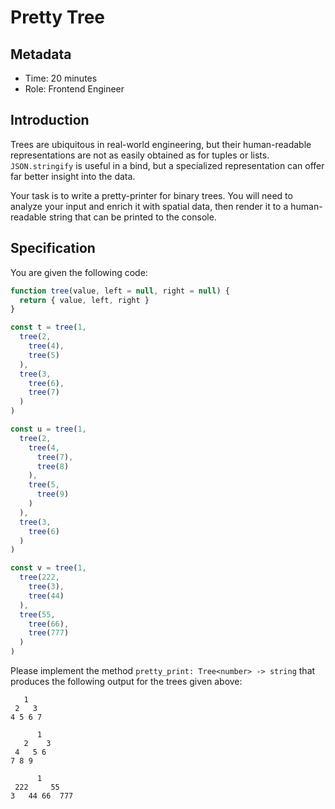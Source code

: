 # Pretty Tree

## Metadata

- Time: 20 minutes
- Role: Frontend Engineer

## Introduction

Trees are ubiquitous in real-world engineering, but their human-readable representations are not as easily obtained as for tuples or lists. `JSON.stringify` is useful in a bind, but a specialized representation can offer far better insight into the data.

Your task is to write a pretty-printer for binary trees. You will need to analyze your input and enrich it with spatial data, then render it to a human-readable string that can be printed to the console.

## Specification

You are given the following code:

```js
function tree(value, left = null, right = null) {
  return { value, left, right }
}

const t = tree(1,
  tree(2,
    tree(4),
    tree(5)
  ),
  tree(3,
    tree(6),
    tree(7)
  )
)

const u = tree(1,
  tree(2,
    tree(4,
      tree(7),
      tree(8)
    ),
    tree(5,
      tree(9)
    )
  ),
  tree(3,
    tree(6)
  )
)

const v = tree(1,
  tree(222,
    tree(3),
    tree(44)
  ),
  tree(55,
    tree(66),
    tree(777)
  )
)
```

Please implement the method `pretty_print: Tree<number> -> string` that produces the following output for the trees given above:

```
   1
 2   3
4 5 6 7

      1
   2    3
 4   5 6
7 8 9

      1
 222     55
3   44 66  777
```

